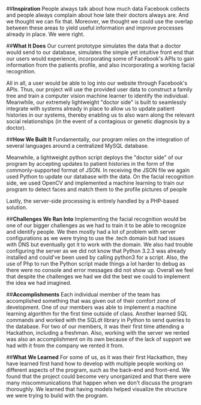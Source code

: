 
##__Inspiration__
People always talk about how much data Facebook collects and people always complain about how late their doctors always are. And we thought we can fix that. Moreover, we thought we could use the overlap between these areas to yield useful information and improve processes already in place. We were right.

##__What It Does__
Our current prototype simulates the data that a doctor would send to our database, simulates the simple yet intuitive front end that our users would experience, incorporating some of Facebook's APIs to gain information from the patients profile, and also incorporating a working facial recognition.

All in all, a user would be able to log into our website through Facebook's APIs. Thus, our project will use the provided user data to construct a family tree and train a computer vision machine learner to identify the individual. Meanwhile, our extremely lightweight "doctor side" is built to seamlessly integrate with systems already in place to allow us to update patient histories in our systems, thereby enabling us to also warn along the relevant social relationships (in the event of a contagious or genetic diagnosis by a doctor).

##__How We Built It__
Fundamentally, our program relies on the integration of several languages around a centralized MySQL database.

Meanwhile, a lightweight python script deploys the "doctor side" of our program by accepting updates to patient histories in the form of the commonly-supported format of JSON. In receiving the JSON file we again used Python to update our database with the data. On the facial recognition side, we used OpenCV and implemented a machine learning to train our program to detect faces and match them to the profile pictures of people

Lastly, the server-side processing is entirely handled by a PHP-based solution.

##__Challenges We Ran Into__
Implementing the facial recognition would be one of our bigger challenges as we had to train it to be able to recognize and identify people. We then mostly had a lot of problem with server configurations as we were trying to use the .tech domain but had issues with DNS but eventually got it to work with the domain. We also had trouble configuring the server as we did not know that Python 3.2.3 was already installed and could've been used by calling python3 for a script. Also, the use of Php to run the Python script made things a lot harder to debug as there were no console and error messages did not show up. Overall we feel that despite the challenges we had we did the best we could to implement the idea we had imagined.

##__Accomplishments__
Each individual member of the team has accomplished something that was given out of their comfort zone of development. One of our members was able to implement a machine learning algorithm for the first time outside of class. Another learned SQL commands and worked with the SQLdt library in Python to send queries to the database. For two of our members, it was their first time attending a Hackathon, including a freshman. Also, working with the server we rented was also an accomplishment on its own because of the lack of support we had with it from the company we rented it from.

##__What We Learned__
For some of us, as it was their first Hackathon, they have learned first hand how to develop with multiple people working on different aspects of the program, such as the back-end and front-end. We found that the project could become very unorganized and that there were many miscommunications that happen when we don't discuss the program thoroughly. We learned that having models helped visualize the structure we were trying to build with the program.
